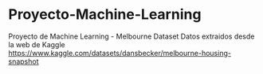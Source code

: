 # Proyecto-Machine-Learning
Proyecto de Machine Learning - Melbourne Dataset
Datos extraidos desde la web de Kaggle https://www.kaggle.com/datasets/dansbecker/melbourne-housing-snapshot
